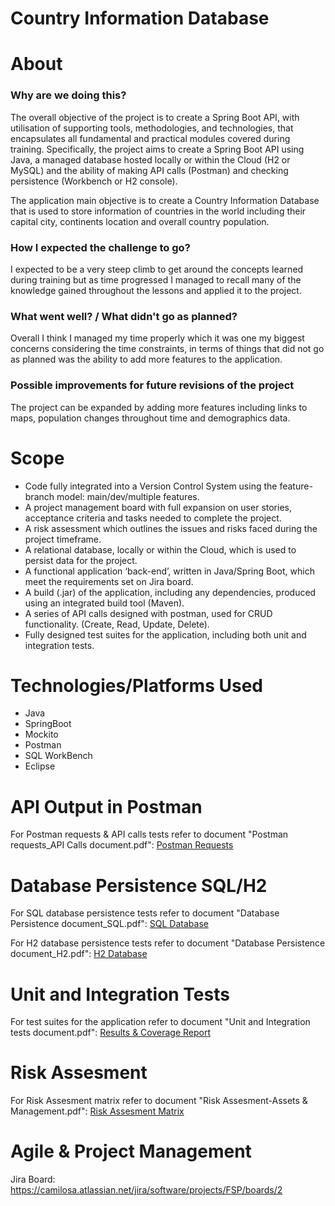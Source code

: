 # Country Information Database

# About

### Why are we doing this? 

The overall objective of the project is to create a Spring Boot API, with utilisation of supporting tools, methodologies, and technologies, that encapsulates all fundamental and practical modules covered during training. Specifically, the project aims to create a Spring Boot API using Java, a managed database hosted locally or within the Cloud (H2 or MySQL) and the ability of making API calls (Postman) and checking persistence (Workbench or H2 console). 

The application main objective is to create a Country Information Database that is used to store information of countries in the world including their capital city, continents location and overall country population.

### How I expected the challenge to go?

I expected to be a very steep climb to get around the concepts learned during training but as time progressed I managed to recall many of the knowledge gained throughout the lessons and applied it to the project.

### What went well? / What didn't go as planned?

Overall I think I managed my time properly which it was one my biggest concerns considering the time constraints, in terms of things that did not go as planned was the ability to add more features to the application.

### Possible improvements for future revisions of the project

The project can be expanded by adding more features including links to maps, population changes throughout time and demographics data.

# Scope

- Code fully integrated into a Version Control System using the feature-branch model: main/dev/multiple features.
- A project management board with full expansion on user stories, acceptance criteria and tasks needed to complete the project.
- A risk assessment which outlines the issues and risks faced during the project timeframe.
- A relational database, locally or within the Cloud, which is used to persist data for the project.
- A functional application ‘back-end’, written in Java/Spring Boot, which meet the requirements set on Jira board.
- A build (.jar) of the application, including any dependencies, produced using an integrated build tool (Maven).
- A series of API calls designed with postman, used for CRUD functionality. (Create, Read, Update, Delete).
- Fully designed test suites for the application, including both unit and integration tests.

# Technologies/Platforms Used

- Java
- SpringBoot
- Mockito
- Postman
- SQL WorkBench
- Eclipse

# API Output in Postman

For Postman requests & API calls tests refer to document "Postman requests_API Calls document.pdf": [Postman Requests](docs/)

# Database Persistence SQL/H2

For SQL database persistence tests refer to document "Database Persistence document_SQL.pdf": [SQL Database](docs/)

For H2 database persistence tests refer to document "Database Persistence document_H2.pdf": [H2 Database](docs/)

# Unit and Integration Tests

For test suites for the application refer to document "Unit and Integration tests document.pdf": [Results & Coverage Report](docs/) 

# Risk Assesment

For Risk Assesment matrix refer to document "Risk Assesment-Assets & Management.pdf": [Risk Assesment Matrix](docs/)

# Agile & Project Management

Jira Board: https://camilosa.atlassian.net/jira/software/projects/FSP/boards/2
